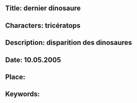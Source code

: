 Title: dernier dinosaure
----
Characters: tricératops
----
Description: disparition des dinosaures
----
Date: 10.05.2005
----
Place:
----
Keywords: 
----